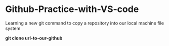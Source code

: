 # Github-Practice-with-VS-code

<p>
Learning a new git command to copy a repository into our local machine file system

</p>

<p>
    <strong>
    git clone url-to-our-github
    <strong>

<p>



